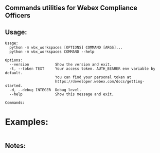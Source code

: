 ## Commands utilities for Webex Compliance Officers

## Usage:
```
Usage: 
  python -m wbx_workspaces [OPTIONS] COMMAND [ARGS]...
  python -m wbx_workspaces COMMAND --help 

Options:
  --version            Show the version and exit.
  -t, --token TEXT     Your access token. AUTH_BEARER env variable by default.
                       You can find your personal token at
                       https://developer.webex.com/docs/getting-started.
  -d, --debug INTEGER  Debug level.
  --help               Show this message and exit.

Commands:

```

# Examples:
```

```

## Notes:
